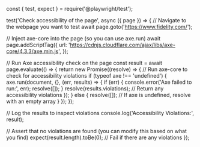 const { test, expect } = require('@playwright/test');

test('Check accessibility of the page', async ({ page }) => {
  // Navigate to the webpage you want to test
  await page.goto('https://www.fidelity.com/');

  // Inject axe-core into the page (so you can use axe.run)
  await page.addScriptTag({
    url: 'https://cdnjs.cloudflare.com/ajax/libs/axe-core/4.3.3/axe.min.js',
  });

  // Run Axe accessibility check on the page
  const result = await page.evaluate(() => {
    return new Promise((resolve) => {
      // Run axe-core to check for accessibility violations
      if (typeof axe !== 'undefined') {
        axe.run(document, {}, (err, results) => {
          if (err) {
            console.error('Axe failed to run:', err);
            resolve([]);
          }
          resolve(results.violations);  // Return any accessibility violations
        });
      } else {
        resolve([]);  // If axe is undefined, resolve with an empty array
      }
    });
  });

  // Log the results to inspect violations
  console.log('Accessibility Violations:', result);

  // Assert that no violations are found (you can modify this based on what you find)
  expect(result.length).toBe(0);  // Fail if there are any violations
});